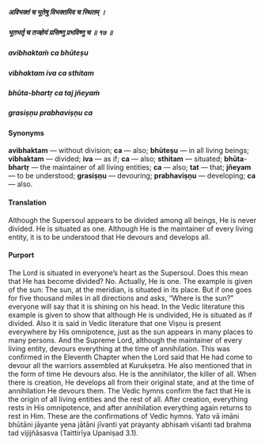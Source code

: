 ##### अविभक्तं च भूतेषु विभक्तमिव च स्थितम् ।
##### भूतभर्तृ च तज्ज्ञेयं ग्रसिष्णु प्रभविष्णु च ॥ १७ ॥

##### avibhaktaṁ ca bhūteṣu
##### vibhaktam iva ca sthitam
##### bhūta-bhartṛ ca taj jñeyaṁ
##### grasiṣṇu prabhaviṣṇu ca

#### Synonyms

**avibhaktam** — without division; **ca** — also; **bhūteṣu** — in all living beings; **vibhaktam** — divided; **iva** — as if; **ca** — also; **sthitam** — situated; **bhūta**-**bhartṛ** — the maintainer of all living entities; **ca** — also; **tat** — that; **jñeyam** — to be understood; **grasiṣṇu** — devouring; **prabhaviṣṇu** — developing; **ca** — also.

#### Translation

Although the Supersoul appears to be divided among all beings, He is never divided. He is situated as one. Although He is the maintainer of every living entity, it is to be understood that He devours and develops all.

#### Purport

The Lord is situated in everyone’s heart as the Supersoul. Does this mean that He has become divided? No. Actually, He is one. The example is given of the sun: The sun, at the meridian, is situated in its place. But if one goes for five thousand miles in all directions and asks, “Where is the sun?” everyone will say that it is shining on his head. In the Vedic literature this example is given to show that although He is undivided, He is situated as if divided. Also it is said in Vedic literature that one Viṣṇu is present everywhere by His omnipotence, just as the sun appears in many places to many persons. And the Supreme Lord, although the maintainer of every living entity, devours everything at the time of annihilation. This was confirmed in the Eleventh Chapter when the Lord said that He had come to devour all the warriors assembled at Kurukṣetra. He also mentioned that in the form of time He devours also. He is the annihilator, the killer of all. When there is creation, He develops all from their original state, and at the time of annihilation He devours them. The Vedic hymns confirm the fact that He is the origin of all living entities and the rest of all. After creation, everything rests in His omnipotence, and after annihilation everything again returns to rest in Him. These are the confirmations of Vedic hymns. Yato vā imāni bhūtāni jāyante yena jātāni jīvanti yat prayanty abhisaṁ viśanti tad brahma tad vijijñāsasva (Taittirīya Upaniṣad 3.1).